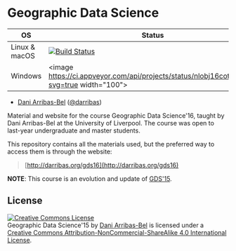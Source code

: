 # Geographic Data Science

| OS      | Status |
| ------- | -----------------|
| Linux & macOS   | [![Build Status](https://travis-ci.org/darribas/gds16.svg?branch=master)](https://travis-ci.org/darribas/gds16) |
| Windows | <image https://ci.appveyor.com/api/projects/status/nlobj16coto8k0rv?svg=true width="100"> |

* [Dani Arribas-Bel](http://darribas.org) ([@darribas](http://darribas.org))

Material and website for the course Geographic Data Science'16, taught
by Dani Arribas-Bel at the University of Liverpool. The course was open to
last-year undergraduate and master students.

This repository contains all the materials used, but the preferred way to
access them is through the website:

> [http://darribas.org/gds16](http://darribas.org/gds16)

**NOTE**: This course is an evolution and update of [GDS'15](http://darribas.org/gds15).


## License

<a rel="license" href="http://creativecommons.org/licenses/by-nc-sa/4.0/"><img alt="Creative Commons License" style="border-width:0" src="https://i.creativecommons.org/l/by-nc-sa/4.0/88x31.png" /></a><br /><span xmlns:dct="http://purl.org/dc/terms/" property="dct:title">Geographic Data Science'15</span> by <a xmlns:cc="http://creativecommons.org/ns#" href="http://darribas.org" property="cc:attributionName" rel="cc:attributionURL">Dani Arribas-Bel</a> is licensed under a <a rel="license" href="http://creativecommons.org/licenses/by-nc-sa/4.0/">Creative Commons Attribution-NonCommercial-ShareAlike 4.0 International License</a>.
